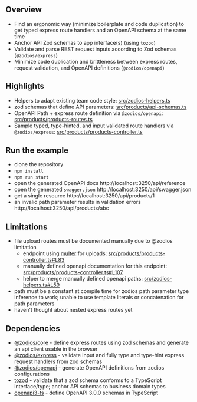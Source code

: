 ## Overview

- Find an ergonomic way (minimize boilerplate and code duplication) to get typed express route handlers and an OpenAPI
  schema at the same time
- Anchor API Zod schemas to app interface(s) (using `tozod`)
- Validate and parse REST request inputs according to Zod schemas (`@zodios/express`)
- Minimize code duplication and brittleness between express routes, request validation, and OpenAPI definitions (`@zodios/openapi`)

## Highlights

- Helpers to adapt existing team code style: [src/zodios-helpers.ts](src/zodios-helpers.ts)
- zod schemas that define API parameters: [src/products/api-schemas.ts](src/products/api-schemas.ts)
- OpenAPI Path + express route definition
  via `@zodios/openapi`: [src/products/products-routes.ts](src/products/products-routes.ts)
- Sample typed, type-hinted, and input validated route handlers
  via `@zodios/express`: [src/products/products-controller.ts](src/products/products-controller.ts)

## Run the example

- clone the repository
- `npm install`
- `npm run start`
- open the generated OpenAPI docs http://localhost:3250/api/reference
- open the generated `swagger.json` http://localhost:3250/api/swagger.json
- get a single resource http://localhost:3250/api/products/1
- an invalid path parameter results in validation errors http://localhost:3250/api/products/abc

## Limitations

- file upload routes must be documented manually due to @zodios limitation
  - endpoint using [multer](https://github.com/expressjs/multer) for uploads: [src/products/products-controller.ts#L83](src/products/products-controller.ts#L83)
  - manually defined openapi documentation for this endpoint: [src/products/products-controller.ts#L107](src/products/products-controller.ts#L107)
  - helper to merge manually defined openapi paths: [src/zodios-helpers.ts#L59](src/zodios-helpers.ts#L59)
- path must be a constant at compile time for zodios path parameter type inference to work; unable to use template literals or concatenation for path parameters 
- haven't thought about nested express routes yet

## Dependencies

- [@zodios/core](http://www.npmjs.com/package/@zodios/core) - define express routes using zod schemas and generate an api client usable in the browser
- [@zodios/express](http://www.npmjs.com/package/@zodios/express) - validate input and fully type and type-hint express request handlers from zod schemas
- [@zodios/openapi](http://www.npmjs.com/package/@zodios/openapi) - generate OpenAPI definitions from zodios configurations
- [tozod](https://www.npmjs.com/package/tozod) - validate that a zod schema conforms to a TypeScript interface/type;
  anchor API schemas to business domain types
- [openapi3-ts](https://www.npmjs.com/package/openapi3-ts) - define OpenAPI 3.0.0 schemas in TypeScript
